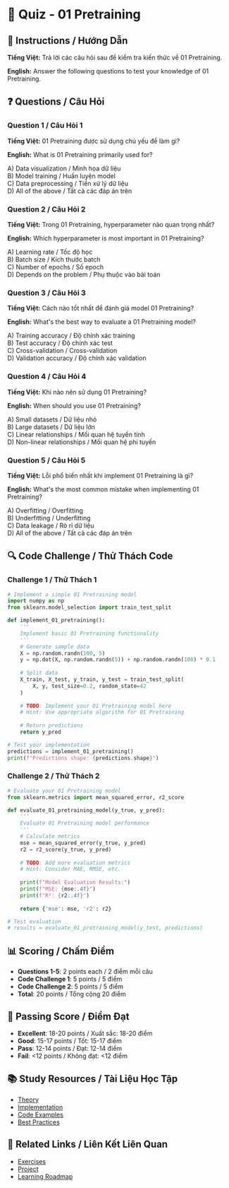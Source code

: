 # 🧠 Quiz - 01 Pretraining

## 📝 Instructions / Hướng Dẫn

**Tiếng Việt:** Trả lời các câu hỏi sau để kiểm tra kiến thức về 01 Pretraining.

**English:** Answer the following questions to test your knowledge of 01 Pretraining.

## ❓ Questions / Câu Hỏi

### Question 1 / Câu Hỏi 1
**Tiếng Việt:** 01 Pretraining được sử dụng chủ yếu để làm gì?

**English:** What is 01 Pretraining primarily used for?

A) Data visualization / Minh họa dữ liệu  
B) Model training / Huấn luyện model  
C) Data preprocessing / Tiền xử lý dữ liệu  
D) All of the above / Tất cả các đáp án trên

### Question 2 / Câu Hỏi 2
**Tiếng Việt:** Trong 01 Pretraining, hyperparameter nào quan trọng nhất?

**English:** Which hyperparameter is most important in 01 Pretraining?

A) Learning rate / Tốc độ học  
B) Batch size / Kích thước batch  
C) Number of epochs / Số epoch  
D) Depends on the problem / Phụ thuộc vào bài toán

### Question 3 / Câu Hỏi 3
**Tiếng Việt:** Cách nào tốt nhất để đánh giá model 01 Pretraining?

**English:** What's the best way to evaluate a 01 Pretraining model?

A) Training accuracy / Độ chính xác training  
B) Test accuracy / Độ chính xác test  
C) Cross-validation / Cross-validation  
D) Validation accuracy / Độ chính xác validation

### Question 4 / Câu Hỏi 4
**Tiếng Việt:** Khi nào nên sử dụng 01 Pretraining?

**English:** When should you use 01 Pretraining?

A) Small datasets / Dữ liệu nhỏ  
B) Large datasets / Dữ liệu lớn  
C) Linear relationships / Mối quan hệ tuyến tính  
D) Non-linear relationships / Mối quan hệ phi tuyến

### Question 5 / Câu Hỏi 5
**Tiếng Việt:** Lỗi phổ biến nhất khi implement 01 Pretraining là gì?

**English:** What's the most common mistake when implementing 01 Pretraining?

A) Overfitting / Overfitting  
B) Underfitting / Underfitting  
C) Data leakage / Rò rỉ dữ liệu  
D) All of the above / Tất cả các đáp án trên

## 🔍 Code Challenge / Thử Thách Code

### Challenge 1 / Thử Thách 1
```python
# Implement a simple 01 Pretraining model
import numpy as np
from sklearn.model_selection import train_test_split

def implement_01_pretraining():
    '''
    Implement basic 01 Pretraining functionality
    '''
    # Generate sample data
    X = np.random.randn(100, 5)
    y = np.dot(X, np.random.randn(5)) + np.random.randn(100) * 0.1
    
    # Split data
    X_train, X_test, y_train, y_test = train_test_split(
        X, y, test_size=0.2, random_state=42
    )
    
    # TODO: Implement your 01 Pretraining model here
    # Hint: Use appropriate algorithm for 01 Pretraining
    
    # Return predictions
    return y_pred

# Test your implementation
predictions = implement_01_pretraining()
print(f"Predictions shape: {predictions.shape}")
```

### Challenge 2 / Thử Thách 2
```python
# Evaluate your 01 Pretraining model
from sklearn.metrics import mean_squared_error, r2_score

def evaluate_01_pretraining_model(y_true, y_pred):
    '''
    Evaluate 01 Pretraining model performance
    '''
    # Calculate metrics
    mse = mean_squared_error(y_true, y_pred)
    r2 = r2_score(y_true, y_pred)
    
    # TODO: Add more evaluation metrics
    # Hint: Consider MAE, RMSE, etc.
    
    print(f"Model Evaluation Results:")
    print(f"MSE: {mse:.4f}")
    print(f"R²: {r2:.4f}")
    
    return {'mse': mse, 'r2': r2}

# Test evaluation
# results = evaluate_01_pretraining_model(y_test, predictions)
```

## 📊 Scoring / Chấm Điểm

- **Questions 1-5**: 2 points each / 2 điểm mỗi câu
- **Code Challenge 1**: 5 points / 5 điểm
- **Code Challenge 2**: 5 points / 5 điểm
- **Total**: 20 points / Tổng cộng 20 điểm

## 🎯 Passing Score / Điểm Đạt

- **Excellent**: 18-20 points / Xuất sắc: 18-20 điểm
- **Good**: 15-17 points / Tốt: 15-17 điểm  
- **Pass**: 12-14 points / Đạt: 12-14 điểm
- **Fail**: <12 points / Không đạt: <12 điểm

## 📚 Study Resources / Tài Liệu Học Tập

- [Theory](./THEORY_01_pretraining.md)
- [Implementation](./IMPLEMENTATION_01_pretraining.md)
- [Code Examples](./CODE_EXAMPLES_01_pretraining.md)
- [Best Practices](./BEST_PRACTICES_01_pretraining.md)

## 🔗 Related Links / Liên Kết Liên Quan

- [Exercises](./EXERCISES_01_pretraining.md)
- [Project](./PROJECT_01_pretraining.md)
- [Learning Roadmap](./LEARNING_ROADMAP_01_pretraining.md)

